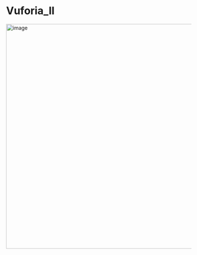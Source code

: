 # Vuforia_II

<img width="612" alt="image" src="https://github.com/adriansanzzzz/Vuforia_II/assets/74414073/db0e3850-5719-42ca-bb7e-87cb55ea5a7c">
